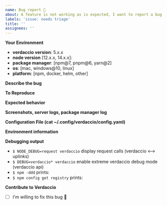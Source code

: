 ```yaml
---
name: Bug report 🐛
about: A feature is not working as is expected, I want to report a bug
labels: 'issue: needs triage'
title: ''
assignees: ''
---
```


<!-- PLEASE READ THIS:  
 - If you are not sure is a bug, OPEN a DISCUSSION, if is a legitimate bug, is easy to create a bug from a discussion.
 - Empty reports won't be considered and eventually be closed by a bot.
 - Include debugging notes will help to fix it faster, HOW TO: https://github.com/verdaccio/verdaccio/wiki/Debugging-Verdaccio 
 - If you remove this template, ticket will be closed inmmediatelly.
 - No english perfect is required, use public translators if is need it, we will do our best to help you.
 - Extra bonus: The most complete this report is delivered, the faster you will get a response.
 - Extra bonus: include screenshots, logs (remove sensitive data).
 - If you are willing to fix it, there is a checkbox at the bottom.
-->

**Your Environment**
  <!-- bug below the version 5.x will be closed, see SECURITY.md for more details -->
 * **verdaccio version**: 5.x.x
 * **node version** [12.x.x, 14.x.x]:
 * **package manager**: [npm@7, pnpm@6, yarn@2]
 * **os**: [mac, windows@10, linux]
 * **platform**: [npm, docker, helm, other]

**Describe the bug**

<!-- A clear and concise description of what the bug is. -->

**To Reproduce**

<!-- IMPORTANT:
 - How to reproduce the issue
 - Steps to reproduce the issue

Be aware, the lack of reproducible steps the issue might cause your ticket to be closed.
-->

**Expected behavior**

<!-- A clear and concise description of what you expected to happen. -->

**Screenshots, server logs, package manager log**

<!-- If applicable, add screenshots to help explain your problem.  -->

**Configuration File (cat ~/.config/verdaccio/config.yaml)**

<!-- Please be careful do not leak any sensitive information, remove tokens -->

**Environment information**

<!-- Please paste the results of running `verdaccio --info` -->

**Debugging output**

- `$ NODE_DEBUG=request verdaccio` display request calls (verdaccio <--> uplinks)
- `$ DEBUG=verdaccio* verdaccio` enable extreme verdaccio debug mode (verdaccio api)
- `$ npm -ddd` prints:
- `$ npm config get registry` prints:

**Contribute to Verdaccio**

- [ ] I'm willing to fix this bug 🥇 

<!--

IMPORTANT: please do not attach external files, all content should be visible from any device.
-->
